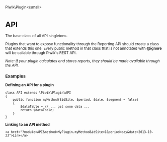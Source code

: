 <small>Piwik\Plugin\</small>

API
===

The base class of all API singletons.

Plugins that want to expose functionality through the Reporting API should create a class
that extends this one. Every public method in that class that is not annotated with **@ignore**
will be callable through Piwik's REST API.

_Note: If your plugin calculates and stores reports, they should be made available through the API._

### Examples

**Defining an API for a plugin**

    class API extends \Piwik\Plugin\API
    {
        public function myMethod($idSite, $period, $date, $segment = false)
        {
            $dataTable = // ... get some data ...
            return $dataTable;
        }
    }

**Linking to an API method**

    <a href="?module=API&method=MyPlugin.myMethod&idSite=1&period=day&date=2013-10-23">Link</a>

